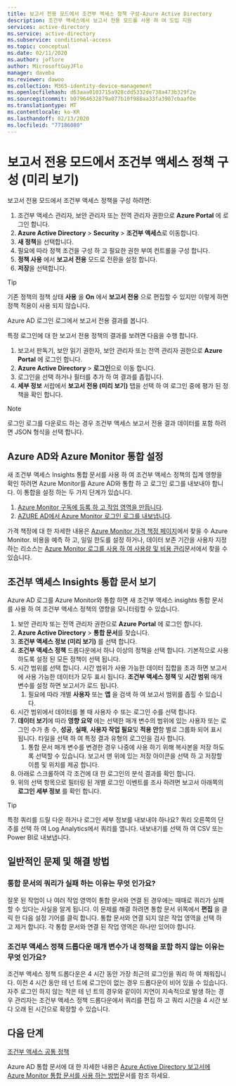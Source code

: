 ```yaml
---
title: 보고서 전용 모드에서 조건부 액세스 정책 구성-Azure Active Directory
description: 조건부 액세스에서 보고서 전용 모드를 사용 하 여 도입 지원
services: active-directory
ms.service: active-directory
ms.subservice: conditional-access
ms.topic: conceptual
ms.date: 02/11/2020
ms.author: joflore
author: MicrosoftGuyJFlo
manager: daveba
ms.reviewer: dawoo
ms.collection: M365-identity-device-management
ms.openlocfilehash: d63aaa0103715a928cdd5332de738a473b329f2e
ms.sourcegitcommit: b07964632879a077b10f988aa33fa3907cbaaf0e
ms.translationtype: MT
ms.contentlocale: ko-KR
ms.lasthandoff: 02/13/2020
ms.locfileid: "77186080"
---
```

# <a name="configure-a-conditional-access-policy-in-report-only-mode-preview"></a>보고서 전용 모드에서 조건부 액세스 정책 구성 (미리 보기)

보고서 전용 모드에서 조건부 액세스 정책을 구성 하려면:

1. 조건부 액세스 관리자, 보안 관리자 또는 전역 관리자 권한으로 **Azure Portal** 에 로그인 합니다.
1. **Azure Active Directory** > **Security** > **조건부 액세스**로 이동합니다.
1. **새 정책**을 선택합니다.
1. 필요에 따라 정책 조건을 구성 하 고 필요한 권한 부여 컨트롤을 구성 합니다.
1. **정책 사용** 에서 **보고서 전용** 모드로 전환을 설정 합니다.
1. **저장**을 선택합니다.

> [!TIP]
> 기존 정책의 정책 상태 **사용** 을 **On** 에서 **보고서 전용** 으로 편집할 수 있지만 이렇게 하면 정책 적용이 사용 되지 않습니다. 

Azure AD 로그인 로그에서 보고서 전용 결과를 봅니다.

특정 로그인에 대 한 보고서 전용 정책의 결과를 보려면 다음을 수행 합니다.

1. 보고서 판독기, 보안 읽기 권한자, 보안 관리자 또는 전역 관리자 권한으로 **Azure Portal** 에 로그인 합니다.
1. **Azure Active Directory** > **로그인**으로 이동 합니다.
1. 로그인을 선택 하거나 필터를 추가 하 여 결과를 좁힙니다.
1. **세부 정보** 서랍에서 **보고서 전용 (미리 보기)** 탭을 선택 하 여 로그인 중에 평가 된 정책을 확인 합니다.

> [!NOTE]
> 로그인 로그를 다운로드 하는 경우 조건부 액세스 보고서 전용 결과 데이터를 포함 하려면 JSON 형식을 선택 합니다.

## <a name="set-up-azure-monitor-integration-with-azure-ad"></a>Azure AD와 Azure Monitor 통합 설정

새 조건부 액세스 Insights 통합 문서를 사용 하 여 조건부 액세스 정책의 집계 영향을 확인 하려면 Azure Monitor를 Azure AD와 통합 하 고 로그인 로그를 내보내야 합니다. 이 통합을 설정 하는 두 가지 단계가 있습니다. 

1. [Azure Monitor 구독에 등록 하 고 작업 영역을 만듭니다](https://docs.microsoft.com/azure/azure-monitor/learn/quick-create-workspace).
1. [AZURE AD에서 Azure Monitor 로그인 로그를 내보냅니다](https://docs.microsoft.com/azure/active-directory/reports-monitoring/howto-integrate-activity-logs-with-log-analytics).

가격 책정에 대 한 자세한 내용은 [Azure Monitor 가격 책정 페이지](https://azure.microsoft.com/pricing/details/monitor/)에서 찾을 수 Azure Monitor. 비용을 예측 하 고, 일일 한도를 설정 하거나, 데이터 보존 기간을 사용자 지정 하는 리소스는 [Azure Monitor 로그를 사용 하 여 사용량 및 비용 관리](../../azure-monitor/platform/manage-cost-storage.md#estimating-the-costs-to-manage-your-environment)문서에서 찾을 수 있습니다.

## <a name="view-conditional-access-insights-workbook"></a>조건부 액세스 Insights 통합 문서 보기

Azure AD 로그를 Azure Monitor와 통합 하면 새 조건부 액세스 insights 통합 문서를 사용 하 여 조건부 액세스 정책의 영향을 모니터링할 수 있습니다.

1. 보안 관리자 또는 전역 관리자 권한으로 **Azure Portal** 에 로그인 합니다.
1. **Azure Active Directory** > **통합 문서**를 찾습니다.
1. **조건부 액세스 정보 (미리 보기)** 를 선택 합니다.
1. **조건부 액세스 정책** 드롭다운에서 하나 이상의 정책을 선택 합니다. 기본적으로 사용 하도록 설정 된 모든 정책이 선택 됩니다.
1. 시간 범위를 선택 합니다. 시간 범위가 사용 가능한 데이터 집합을 초과 하면 보고서에 사용 가능한 데이터가 모두 표시 됩니다. **조건부 액세스 정책** 및 **시간 범위** 매개 변수를 설정 하면 보고서가 로드 됩니다.
   1. 필요에 따라 개별 **사용자** 또는 **앱** 을 검색 하 여 보고서 범위를 좁힐 수 있습니다.
1. 시간 범위에서 데이터를 볼 때 사용자 수 또는 로그인 수를 선택 합니다.
1. **데이터 보기**에 따라 **영향 요약** 에는 선택한 매개 변수의 범위에 있는 사용자 또는 로그인 수가 총 수, **성공**, **실패**, **사용자 작업 필요**및 **적용 안**함 별로 그룹화 되어 표시 됩니다. 타일을 선택 하 여 특정 결과 유형의 로그인을 검사 합니다. 
   1. 통합 문서 매개 변수를 변경한 경우 나중에 사용 하기 위해 복사본을 저장 하도록 선택할 수 있습니다. 보고서 맨 위에 있는 저장 아이콘을 선택 하 고 저장할 이름 및 위치를 제공 합니다.
1. 아래로 스크롤하여 각 조건에 대 한 로그인의 분석 결과를 확인 합니다.
1. 위의 선택 항목으로 필터링 된 개별 로그인 이벤트를 조사 하려면 보고서 아래쪽의 **로그인 세부 정보** 를 확인 합니다.

> [!TIP] 
> 특정 쿼리를 드릴 다운 하거나 로그인 세부 정보를 내보내야 하나요? 쿼리 오른쪽의 단추를 선택 하 여 Log Analytics에서 쿼리를 엽니다. 내보내기를 선택 하 여 CSV 또는 Power BI로 내보냅니다.

## <a name="common-problems-and-solutions"></a>일반적인 문제 및 해결 방법

### <a name="why-are-the-queries-in-the-workbook-failing"></a>통합 문서의 쿼리가 실패 하는 이유는 무엇 인가요?

잘못 된 작업이 나 여러 작업 영역이 통합 문서와 연결 된 경우에는 때때로 쿼리가 실패할 수 있다는 사실을 알게 됩니다. 이 문제를 해결 하려면 통합 문서 위쪽에서 **편집** 을 클릭 한 다음 설정 기어를 클릭 합니다. 통합 문서와 연결 되지 않은 작업 영역을 선택 하 고 제거 합니다. 각 통합 문서와 연결 된 작업 영역은 하나만 있어야 합니다.

### <a name="why-doesnt-the-conditional-access-policies-dropdown-parameter-contain-my-policies"></a>조건부 액세스 정책 드롭다운 매개 변수가 내 정책을 포함 하지 않는 이유는 무엇 인가요?

조건부 액세스 정책 드롭다운은 4 시간 동안 가장 최근의 로그인을 쿼리 하 여 채워집니다. 이전 4 시간 동안 테 넌 트에 로그인이 없는 경우 드롭다운이 비어 있을 수 있습니다. 자주 로그인 하지 않는 작은 테 넌 트의 경우와 같이이 지연이 지속적으로 발생 하는 경우 관리자는 조건부 액세스 정책 드롭다운에서 쿼리를 편집 하 고 쿼리 시간을 4 시간 보다 오래 된 시간으로 확장할 수 있습니다.

## <a name="next-steps"></a>다음 단계

[조건부 액세스 공통 정책](concept-conditional-access-policy-common.md)

Azure AD 통합 문서에 대 한 자세한 내용은 [Azure Active Directory 보고서에 Azure Monitor 통합 문서를 사용 하는 방법](../reports-monitoring/howto-use-azure-monitor-workbooks.md)문서를 참조 하세요.
